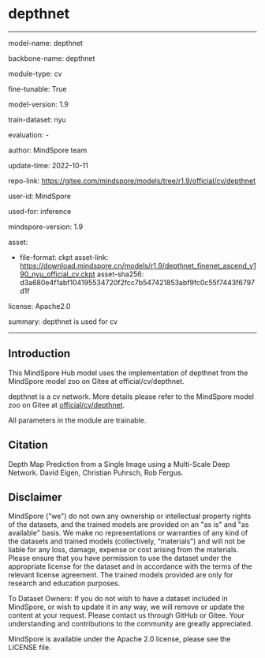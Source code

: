 # depthnet

---

model-name: depthnet

backbone-name: depthnet

module-type: cv

fine-tunable: True

model-version: 1.9

train-dataset: nyu

evaluation: -

author: MindSpore team

update-time: 2022-10-11

repo-link: <https://gitee.com/mindspore/models/tree/r1.9/official/cv/depthnet>

user-id: MindSpore

used-for: inference

mindspore-version: 1.9

asset:

-
    file-format: ckpt
    asset-link: <https://download.mindspore.cn/models/r1.9/depthnet_finenet_ascend_v190_nyu_official_cv.ckpt>
    asset-sha256: d3a680e4f1abf104195534720f2fcc7b547421853abf9fc0c55f7443f6797d1f

license: Apache2.0

summary: depthnet is used for cv

---

## Introduction

This MindSpore Hub model uses the implementation of depthnet from the MindSpore model zoo on Gitee at official/cv/depthnet.

depthnet is a cv network. More details please refer to the MindSpore model zoo on Gitee at [official/cv/depthnet](https://gitee.com/mindspore/models/blob/r1.9/official/cv/depthnet/README.md).

All parameters in the module are trainable.

## Citation

Depth Map Prediction from a Single Image using a Multi-Scale Deep Network. David Eigen, Christian Puhrsch, Rob Fergus.

## Disclaimer

MindSpore ("we") do not own any ownership or intellectual property rights of the datasets, and the trained models are provided on an "as is" and "as available" basis. We make no representations or warranties of any kind of the datasets and trained models (collectively, “materials”) and will not be liable for any loss, damage, expense or cost arising from the materials. Please ensure that you have permission to use the dataset under the appropriate license for the dataset and in accordance with the terms of the relevant license agreement. The trained models provided are only for research and education purposes.

To Dataset Owners: If you do not wish to have a dataset included in MindSpore, or wish to update it in any way, we will remove or update the content at your request. Please contact us through GitHub or Gitee. Your understanding and contributions to the community are greatly appreciated.

MindSpore is available under the Apache 2.0 license, please see the LICENSE file.
